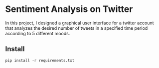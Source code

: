 # Sentiment Analysis on Twitter
In this project, I designed a graphical user interface for a twitter account that analyzes the desired number of tweets in a specified time period according to 5 different moods.

## Install
```
pip install -r requirements.txt
```
